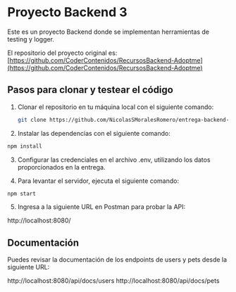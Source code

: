 # Proyecto Backend 3

Este es un proyecto Backend donde se implementan herramientas de testing y logger.

El repositorio del proyecto original es:  
[https://github.com/CoderContenidos/RecursosBackend-Adoptme](https://github.com/CoderContenidos/RecursosBackend-Adoptme)

## Pasos para clonar y testear el código

1. Clonar el repositorio en tu máquina local con el siguiente comando:

   ```bash
   git clone https://github.com/NicolasSMoralesRomero/entrega-backend-3
   ```

2. Instalar las dependencias con el siguiente comando:
```bash
npm install
```

3. Configurar las credenciales en el archivo .env, utilizando los datos proporcionados en la entrega.

4. Para levantar el servidor, ejecuta el siguiente comando:

```bash
npm start
```

5. Ingresa a la siguiente URL en Postman para probar la API:

http://localhost:8080/

## Documentación
Puedes revisar la documentación de los endpoints de users y pets desde la siguiente URL:

http://localhost:8080/api/docs/users
http://localhost:8080/api/docs/pets
